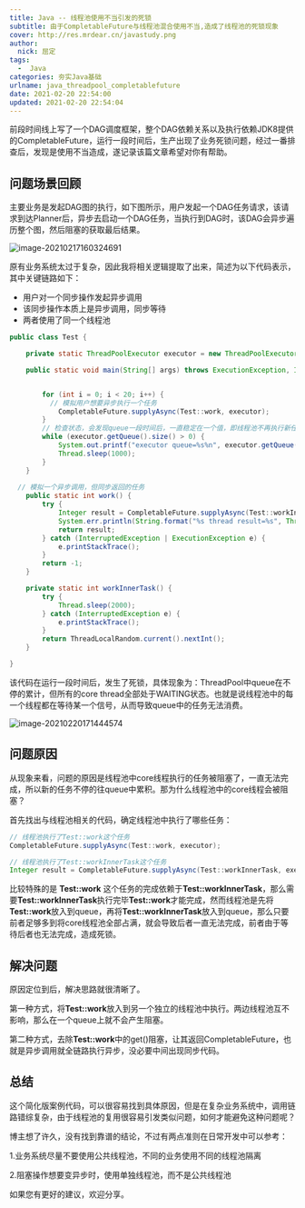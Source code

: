 ```yaml
---
title: Java -- 线程池使用不当引发的死锁
subtitle: 由于CompletableFuture与线程池混合使用不当,造成了线程池的死锁现象
cover: http://res.mrdear.cn/javastudy.png
author: 
  nick: 屈定
tags:
  -  Java
categories: 夯实Java基础
urlname: java_threadpool_completablefuture
date: 2021-02-20 22:54:00
updated: 2021-02-20 22:54:04
---
```


前段时间线上写了一个DAG调度框架，整个DAG依赖关系以及执行依赖JDK8提供的CompletableFuture，运行一段时间后，生产出现了业务死锁问题，经过一番排查后，发现是使用不当造成，遂记录该篇文章希望对你有帮助。

## 问题场景回顾

主要业务是发起DAG图的执行，如下图所示，用户发起一个DAG任务请求，该请求到达Planner后，异步去启动一个DAG任务，当执行到DAG时，该DAG会异步遍历整个图，然后阻塞的获取最后结果。

![image-20210217160324691](http://res.mrdear.cn/uPic/image-20210217160324691_1613832332.png-default)

原有业务系统太过于复杂，因此我将相关逻辑提取了出来，简述为以下代码表示，其中关键链路如下：

- 用户对一个同步操作发起异步调用
- 该同步操作本质上是异步调用，同步等待
- 两者使用了同一个线程池

```java
public class Test {

    private static ThreadPoolExecutor executor = new ThreadPoolExecutor(10, 10, 30L, TimeUnit.SECONDS, new ArrayBlockingQueue<>(20));

    public static void main(String[] args) throws ExecutionException, InterruptedException {


        for (int i = 0; i < 20; i++) {
          // 模拟用户想要异步执行一个任务
            CompletableFuture.supplyAsync(Test::work, executor);
        }
		// 检查状态，会发现queue一段时间后，一直稳定在一个值，即线程池不再执行新任务
        while (executor.getQueue().size() > 0) {
            System.out.printf("executor queue=%s%n", executor.getQueue().size());
            Thread.sleep(1000);
        }
    }
	
  // 模拟一个异步调用，但同步返回的任务
    public static int work() {
        try {
            Integer result = CompletableFuture.supplyAsync(Test::workInnerTask, executor).get();
            System.err.println(String.format("%s thread result=%s", Thread.currentThread().getName(), result));
            return result;
        } catch (InterruptedException | ExecutionException e) {
            e.printStackTrace();
        }
        return -1;
    }

    private static int workInnerTask() {
        try {
            Thread.sleep(2000);
        } catch (InterruptedException e) {
            e.printStackTrace();
        }
        return ThreadLocalRandom.current().nextInt();
    }

}

```

该代码在运行一段时间后，发生了死锁，具体现象为：ThreadPool中queue在不停的累计，但所有的core thread全部处于WAITING状态。也就是说线程池中的每一个线程都在等待某一个信号，从而导致queue中的任务无法消费。

![image-20210220171444574](http://res.mrdear.cn/uPic/image-20210220171444574_1613832332.png-default)

## 问题原因

从现象来看，问题的原因是线程池中core线程执行的任务被阻塞了，一直无法完成，所以新的任务不停的往queue中累积。那为什么线程池中的core线程会被阻塞？

首先找出与线程池相关的代码，确定线程池中执行了哪些任务：

```java
// 线程池执行了Test::work这个任务
CompletableFuture.supplyAsync(Test::work, executor);

// 线程池执行了Test::workInnerTask这个任务
Integer result = CompletableFuture.supplyAsync(Test::workInnerTask, executor).get();
```

比较特殊的是 **Test::work** 这个任务的完成依赖于**Test::workInnerTask**，那么需要**Test::workInnerTask**执行完毕**Test::work**才能完成，然而线程池是先将**Test::work**放入到queue，再将**Test::workInnerTask**放入到queue，那么只要前者足够多到将core线程池全部占满，就会导致后者一直无法完成，前者由于等待后者也无法完成，造成死锁。

## 解决问题

原因定位到后，解决思路就很清晰了。

第一种方式，将**Test::work**放入到另一个独立的线程池中执行。两边线程池互不影响，那么在一个queue上就不会产生阻塞。

第二种方式，去除**Test::work**中的get()阻塞，让其返回CompletableFuture，也就是异步调用就全链路执行异步，没必要中间出现同步代码。

## 总结

这个简化版案例代码，可以很容易找到具体原因，但是在复杂业务系统中，调用链路错综复杂，由于线程池的复用很容易引发类似问题，如何才能避免这种问题呢？

博主想了许久，没有找到靠谱的结论，不过有两点准则在日常开发中可以参考：

1.业务系统尽量不要使用公共线程池，不同的业务使用不同的线程池隔离

2.阻塞操作想要变异步时，使用单独线程池，而不是公共线程池

如果您有更好的建议，欢迎分享。
